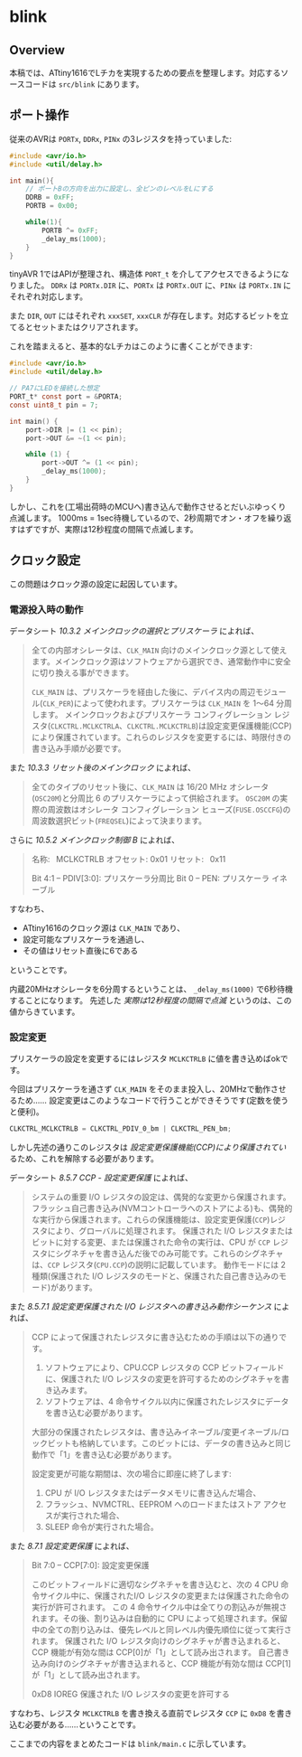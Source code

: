 # blink

## Overview

本稿では、ATtiny1616でLチカを実現するための要点を整理します。対応するソースコードは `src/blink` にあります。

## ポート操作

従来のAVRは `PORTx`, `DDRx`, `PINx` の3レジスタを持っていました:

```c
#include <avr/io.h>
#include <util/delay.h>

int main(){
    // ポートBの方向を出力に設定し、全ピンのレベルをLにする
    DDRB = 0xFF;
    PORTB = 0x00;

    while(1){
        PORTB ^= 0xFF;
        _delay_ms(1000);
    }
}
```

tinyAVR 1ではAPIが整理され、構造体 `PORT_t` を介してアクセスできるようになりました。
`DDRx` は `PORTx.DIR` に、`PORTx` は `PORTx.OUT` に、`PINx` は `PORTx.IN` にそれぞれ対応します。

また `DIR`, `OUT` にはそれぞれ `xxxSET`, `xxxCLR` が存在します。対応するビットを立てるとセットまたはクリアされます。

これを踏まえると、基本的なLチカはこのように書くことができます:

```c
#include <avr/io.h>
#include <util/delay.h>

// PA7にLEDを接続した想定
PORT_t* const port = &PORTA;
const uint8_t pin = 7;

int main() {
    port->DIR |= (1 << pin);
    port->OUT &= ~(1 << pin);

    while (1) {
        port->OUT ^= (1 << pin);
        _delay_ms(1000);
    }
}
```

しかし、これを(工場出荷時のMCUへ)書き込んで動作させるとだいぶゆっくり点滅します。
1000ms = 1sec待機しているので、2秒周期でオン・オフを繰り返すはずですが、実際は12秒程度の間隔で点滅します。

## クロック設定

この問題はクロック源の設定に起因しています。

### 電源投入時の動作

データシート _10.3.2 メインクロックの選択とプリスケーラ_ によれば、

> 全ての内部オシレータは、`CLK_MAIN` 向けのメインクロック源として使えます。メインクロック源はソフトウェアから選択でき、通常動作中に安全に切り換える事ができます。
>
> `CLK_MAIN` は、プリスケーラを経由した後に、デバイス内の周辺モジュール(`CLK_PER`)によって使われます。プリスケーラは `CLK_MAIN` を 1～64 分周します。
> メインクロックおよびプリスケーラ コンフィグレーション レジスタ(`CLKCTRL.MCLKCTRLA`、`CLKCTRL.MCLKCTRLB`)は設定変更保護機能(CCP)により保護されています。これらのレジスタを変更するには、時限付きの書き込み手順が必要です。

また _10.3.3 リセット後のメインクロック_ によれば、

> 全てのタイプのリセット後に、`CLK_MAIN` は 16/20 MHz オシレータ(`OSC20M`)と分周比 6 のプリスケーラによって供給されます。
> `OSC20M` の実際の周波数はオシレータ コンフィグレーション ヒューズ(`FUSE.OSCCFG`)の周波数選択ビット(`FREQSEL`)によって決まります。

さらに _10.5.2 メインクロック制御 B_ によれば、

> 名称:  MCLKCTRLB
> オフセット: 0x01
> リセット:  0x11
>
> Bit 4:1 – PDIV[3:0]: プリスケーラ分周比
> Bit 0 – PEN: プリスケーラ イネーブル

すなわち、

- ATtiny1616のクロック源は `CLK_MAIN` であり、
- 設定可能なプリスケーラを通過し、
- その値はリセット直後に6である

ということです。

内蔵20MHzオシレータを6分周するということは、 `_delay_ms(1000)` で6秒待機することになります。
先述した _実際は12秒程度の間隔で点滅_ というのは、この値からきています。

### 設定変更

プリスケーラの設定を変更するにはレジスタ `MCLKCTRLB` に値を書き込めばokです。

今回はプリスケーラを通さず `CLK_MAIN` をそのまま投入し、20MHzで動作させるため……
設定変更はこのようなコードで行うことができそうです(定数を使うと便利)。

```c
CLKCTRL_MCLKCTRLB = CLKCTRL_PDIV_0_bm | CLKCTRL_PEN_bm;
```

しかし先述の通りこのレジスタは _設定変更保護機能(CCP)により保護されてい_ るため、これを解除する必要があります。

データシート _8.5.7 CCP - 設定変更保護_ によれば、

> システムの重要 I/O レジスタの設定は、偶発的な変更から保護されます。フラッシュ自己書き込み(NVMコントローラへのストアによる)も、偶発的な実行から保護されます。これらの保護機能は、設定変更保護(`CCP`)レジスタにより、グローバルに処理されます。
> 保護された I/O レジスタまたはビットに対する変更、または保護された命令の実行は、CPU が `CCP` レジスタにシグネチャを書き込んだ後でのみ可能です。これらのシグネチャは、`CCP` レジスタ(`CPU.CCP`)の説明に記載しています。
> 動作モードには 2 種類(保護された I/O レジスタのモードと、保護された自己書き込みのモード)があります。

また _8.5.7.1 設定変更保護された I/O レジスタへの書き込み動作シーケンス_ によれば、

> CCP によって保護されたレジスタに書き込むための手順は以下の通りです。
>
> 1. ソフトウェアにより、CPU.CCP レジスタの CCP ビットフィールドに、保護された I/O レジスタの変更を許可するためのシグネチャを書き込みます。
> 2. ソフトウェアは、4 命令サイクル以内に保護されたレジスタにデータを書き込む必要があります。
>
> 大部分の保護されたレジスタは、書き込みイネーブル/変更イネーブル/ロックビットも格納しています。このビットには、データの書き込みと同じ動作で「1」を書き込む必要があります。
>
> 設定変更が可能な期間は、次の場合に即座に終了します:
>
> 1) CPU が I/O レジスタまたはデータメモリに書き込んだ場合、
> 2) フラッシュ、NVMCTRL、EEPROM へのロードまたはストア アクセスが実行された場合、
> 3) SLEEP 命令が実行された場合。

また _8.7.1 設定変更保護_ によれば、

> Bit 7:0 – CCP[7:0]: 設定変更保護
>
> このビットフィールドに適切なシグネチャを書き込むと、次の 4 CPU 命令サイクル中に、保護されたI/O レジスタの変更または保護された命令の実行が許可されます。
> この 4 命令サイクル中は全てりの割込みが無視されます。その後、割り込みは自動的に CPU によって処理されます。保留中の全ての割り込みは、優先レベルと同レベル内優先順位に従って実行されます。
> 保護された I/O レジスタ向けのシグネチャが書き込まれると、CCP 機能が有効な間は CCP[0]が「1」として読み出されます。
> 自己書き込み向けのシグネチャが書き込まれると、CCP 機能が有効な間は CCP[1]が「1」として読み出されます。
>
> 0xD8 IOREG 保護された I/O レジスタの変更を許可する

すなわち、レジスタ `MCLKCTRLB` を書き換える直前でレジスタ `CCP` に `0xD8` を書き込む必要がある……ということです。

ここまでの内容をまとめたコードは `blink/main.c` に示しています。
